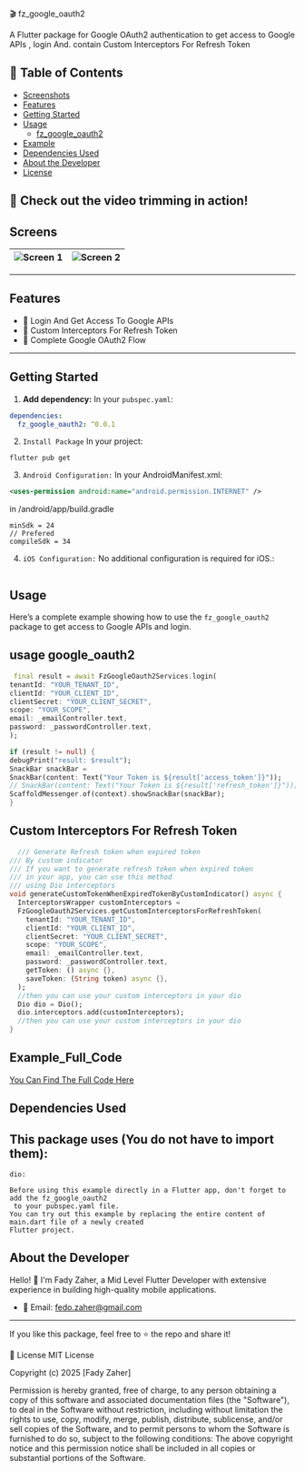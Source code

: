 🎬 fz_google_oauth2

A Flutter package for Google OAuth2 authentication to get access to Google APIs , login And. 
contain Custom Interceptors For Refresh Token

## 📖 Table of Contents
- [Screenshots](#Screenshots)
- [Features](#Features)
- [Getting Started](#getting-started)
- [Usage](#usage)
    - [fz_google_oauth2](#google_oauth2)
- [Example](#example)
- [Dependencies Used](#dependencies-used)
- [About the Developer](#about-the-developer)
- [License](#license)

## 🎥 Check out the video trimming in action!
## Screens
| ![Screen 1](https://raw.githubusercontent.com/fadyZaherEng/flutterVideoTrimmerTest/master/assets/1.jpg) | ![Screen 2](https://raw.githubusercontent.com/fadyZaherEng/flutterVideoTrimmerTest/master/assets/2.jpg) |  
|:-----------------------------------------------------------------------------------------------------:|:-----------------------------------------------------------------------------------------------------:| 
 
--- 
## Features

- 🚀 Login And Get Access To Google APIs
- 🚀 Custom Interceptors For Refresh Token
- 🚀 Complete Google OAuth2 Flow 

---
## Getting Started

1. **Add dependency:**
   In your `pubspec.yaml`:
```yaml
dependencies:
  fz_google_oauth2: ^0.0.1
```

2. `Install Package` In your project:
```
flutter pub get
```

3. `Android Configuration:` In your AndroidManifest.xml:
```xml
<uses-permission android:name="android.permission.INTERNET" /> 
```

in /android/app/build.gradle
```
minSdk = 24
// Prefered 
compileSdk = 34
```

4. `iOS Configuration:` No additional configuration is required for iOS.:
``` 
```
 
 
##  Usage

Here’s a complete example showing how to use 
the `fz_google_oauth2` package to get access to Google APIs and login.

## usage google_oauth2
```dart
 final result = await FzGoogleOauth2Services.login(
tenantId: "YOUR_TENANT_ID",
clientId: "YOUR_CLIENT_ID",
clientSecret: "YOUR_CLIENT_SECRET",
scope: "YOUR_SCOPE",
email: _emailController.text,
password: _passwordController.text,
);

if (result != null) {
debugPrint("result: $result");
SnackBar snackBar =
SnackBar(content: Text("Your Token is ${result['access_token']}"));
// SnackBar(content: Text("Your Token is ${result['refresh_token']}"));
ScaffoldMessenger.of(context).showSnackBar(snackBar);
}
```
## Custom Interceptors For Refresh Token
```dart
  /// Generate Refresh token when expired token
/// By custom indicator
/// If you want to generate refresh token when expired token
/// in your app, you can use this method
/// using Dio interceptors
void generateCustomTokenWhenExpiredTokenByCustomIndicator() async {
  InterceptorsWrapper customInterceptors =
  FzGoogleOauth2Services.getCustomInterceptorsForRefreshToken(
    tenantId: "YOUR_TENANT_ID",
    clientId: "YOUR_CLIENT_ID",
    clientSecret: "YOUR_CLIENT_SECRET",
    scope: "YOUR_SCOPE",
    email: _emailController.text,
    password: _passwordController.text,
    getToken: () async {},
    saveToken: (String token) async {},
  );
  //then you can use your custom interceptors in your dio
  Dio dio = Dio();
  dio.interceptors.add(customInterceptors);
  //then you can use your custom interceptors in your dio
}
```
## Example_Full_Code
[You Can Find The Full Code Here](https://github.com/fadyZaherEng/fz_google_oauth2)
## Dependencies Used
## This package uses (You do not have to import them):
    dio:

```
Before using this example directly in a Flutter app, don't forget to add the fz_google_oauth2 
 to your pubspec.yaml file.
You can try out this example by replacing the entire content of main.dart file of a newly created
Flutter project.
```

## About the Developer
Hello! 👋 I'm Fady Zaher, a Mid Level Flutter Developer with extensive experience in building high-quality mobile applications.
- 📧 Email: fedo.zaher@gmail.com
---
If you like this package, feel free to ⭐️ the repo and share it!

📝 License
MIT License

Copyright (c) 2025 [Fady Zaher]

Permission is hereby granted, free of charge, to any person obtaining a copy
of this software and associated documentation files (the "Software"), to deal
in the Software without restriction, including without limitation the rights
to use, copy, modify, merge, publish, distribute, sublicense, and/or sell
copies of the Software, and to permit persons to whom the Software is
furnished to do so, subject to the following conditions:
The above copyright notice and this permission notice shall be included in all
copies or substantial portions of the Software.

